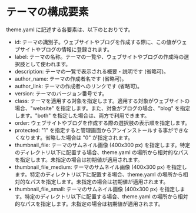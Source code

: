 テーマの構成要素
==============

theme.yaml に記述する各要素は、以下のとおりです。

- id: テーマの識別子。ウェブサイトやブログを作成する際に、この値がウェブサイトやブログの情報に登録されます。
- label: テーマの名称。テーマの一覧や、ウェブサイトやブログの作成時の選択肢として使われます。
- description: テーマの一覧で表示される概要・説明です (省略可)。
- author_name: テーマの作成者名です (省略可)。
- author_link: テーマの作成者へのリンクです (省略可)。
- version: テーマのバージョン番号です。
- class: テーマを適用する対象を指定します。適用する対象がウェブサイトの場合、"website" を指定します。また、対象がブログの場合、"blog" を指定します。"both" を指定した場合は、両方で利用できます。
- order: ウェブサイトやブログを作成する際の選択肢の表示順を指定します。
- protected: "1" を指定すると管理画面からアンインストールする事ができなくなります。省略した場合は "0" が指定されます。
- thumbnail_file: テーマのサムネイル画像 (400x300 px) を指定します。特定のディレクトリ以下に配置する場合、theme.yaml の場所から相対的なパスを指定します。未指定の場合は初期値が適用されます。
- thumbnail_file_medium: テーマのサムネイル画像 (400x300 px) を指定します。特定のディレクトリ以下に配置する場合、theme.yaml の場所から相対的なパスを指定します。未指定の場合は初期値が適用されます。
- thumbnail_file_small: テーマのサムネイル画像 (400x300 px) を指定します。特定のディレクトリ以下に配置する場合、theme.yaml の場所から相対的なパスを指定します。未指定の場合は初期値が適用されます。
